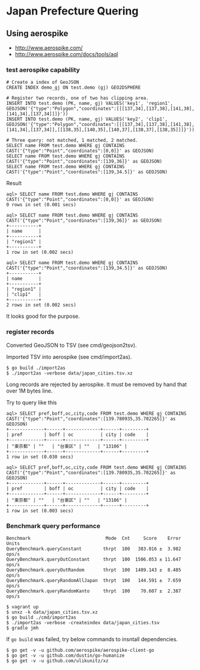 # Japan Prefecture Quering

## Using aerospike

*   http://www.aerospike.com/
*   http://www.aerospike.com/docs/tools/aql

### test aerospike capability

```
# Create a index of GeoJSON
CREATE INDEX demo_gj ON test.demo (gj) GEO2DSPHERE

# Register two records, one of two has clipping area.
INSERT INTO test.demo (PK, name, gj) VALUES('key1', 'region1', GEOJSON('{"type":"Polygon","coordinates":[[[137,34],[137,38],[141,38],[141,34],[137,34]]]}'))
INSERT INTO test.demo (PK, name, gj) VALUES('key2', 'clip1', GEOJSON('{"type":"Polygon","coordinates":[[[137,34],[137,38],[141,38],[141,34],[137,34]],[[138,35],[140,35],[140,37],[138,37],[138,35]]]}'))

# Three query: not matched, 1 matched, 2 matched.
SELECT name FROM test.demo WHERE gj CONTAINS CAST('{"type":"Point","coordinates":[0,0]}' as GEOJSON)
SELECT name FROM test.demo WHERE gj CONTAINS CAST('{"type":"Point","coordinates":[139,36]}' as GEOJSON)
SELECT name FROM test.demo WHERE gj CONTAINS CAST('{"type":"Point","coordinates":[139,34.5]}' as GEOJSON)
```

Result

```
aql> SELECT name FROM test.demo WHERE gj CONTAINS CAST('{"type":"Point","coordinates":[0,0]}' as GEOJSON)
0 rows in set (0.001 secs)

aql> SELECT name FROM test.demo WHERE gj CONTAINS CAST('{"type":"Point","coordinates":[139,36]}' as GEOJSON)
+-----------+
| name      |
+-----------+
| "region1" |
+-----------+
1 row in set (0.002 secs)

aql> SELECT name FROM test.demo WHERE gj CONTAINS CAST('{"type":"Point","coordinates":[139,34.5]}' as GEOJSON)
+-----------+
| name      |
+-----------+
| "region1" |
| "clip1"   |
+-----------+
2 rows in set (0.002 secs)
```

It looks good for the purpose.

### register records

Converted GeoJSON to TSV (see cmd/geojson2tsv).

Imported TSV into aerospike (see cmd/import2as).

    $ go build ./import2as
    $ ./import2as -verbose data/japan_cities.tsv.xz

Long records are rejected by aerospike.
It must be removed by hand that over 1M bytes line.

Try to query like this

```
aql> SELECT pref,boff,oc,city,code FROM test.demo WHERE gj CONTAINS CAST('{"type":"Point","coordinates":[139.780935,35.702265]}' as GEOJSON)
+-------------+------+-------------+------+---------+
| pref        | boff | oc          | city | code    |
+-------------+------+-------------+------+---------+
| "東京都" | ""   | "台東区" | ""   | "13106" |
+-------------+------+-------------+------+---------+
1 row in set (0.030 secs)

aql> SELECT pref,boff,oc,city,code FROM test.demo WHERE gj CONTAINS CAST('{"type":"Point","coordinates":[139.780935,35.702265]}' as GEOJSON)
+-------------+------+-------------+------+---------+
| pref        | boff | oc          | city | code    |
+-------------+------+-------------+------+---------+
| "東京都" | ""   | "台東区" | ""   | "13106" |
+-------------+------+-------------+------+---------+
1 row in set (0.003 secs)
```

### Benchmark query performance

```
Benchmark                            Mode  Cnt     Score    Error  Units
QueryBenchmark.queryConstant        thrpt  100   383.016 ±  3.982  ops/s
QueryBenchmark.queryOutConstant     thrpt  100  1506.053 ± 11.647  ops/s
QueryBenchmark.queryOutRandom       thrpt  100  1489.143 ±  8.485  ops/s
QueryBenchmark.queryRandomAllJapan  thrpt  100   144.591 ±  7.659  ops/s
QueryBenchmark.queryRandomKanto     thrpt  100    70.607 ±  2.387  ops/s
```

```
$ vagrant up
$ unxz -k data/japan_cities.tsv.xz
$ go build ./cmd/import2as
$ ./import2as -verbose -createindex data/japan_cities.tsv
$ gradle jmh
```

If `go build` was failed, try below commands to insntall dependencies.

```
$ go get -v -u github.com/aerospike/aerospike-client-go
$ go get -v -u github.com/dustin/go-humanize
$ go get -v -u github.com/ulikunitz/xz
```
